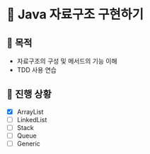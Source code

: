 # 📌 Java 자료구조 구현하기

## 📌 목적

- 자료구조의 구성 및 메서드의 기능 이해
- TDD 사용 연습

## 📌 진행 상황

- [x]  ArrayList
- [ ]  LinkedList
- [ ]  Stack
- [ ]  Queue
- [ ]  Generic
